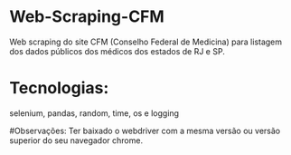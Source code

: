 # Web-Scraping-CFM
Web scraping do site CFM (Conselho Federal de Medicina) para listagem dos dados públicos dos médicos dos estados de RJ e SP.

# Tecnologias:
selenium, pandas, random, time, os e logging

#Observações:
Ter baixado o webdriver com a mesma versão ou versão superior do seu navegador chrome.
